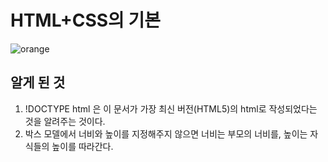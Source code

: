 # HTML+CSS의 기본

![orange](https://user-images.githubusercontent.com/42693257/70506267-39016780-1b6d-11ea-834a-9b75338ff1dd.png)

## 알게 된 것
1. !DOCTYPE html 은 이 문서가 가장 최신 버전(HTML5)의 html로 작성되었다는 것을 알려주는 것이다.
2. 박스 모델에서 너비와 높이를 지정해주지 않으면 너비는 부모의 너비를, 높이는 자식들의 높이를 따라간다.
